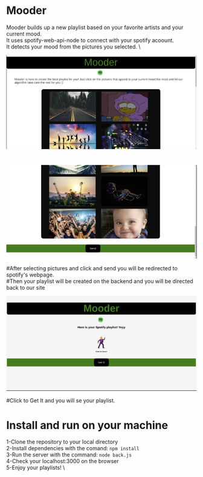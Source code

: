 # Mooder 

Mooder builds up a new playlist based on your favorite artists and your current mood. \
It uses spotify-web-api-node to connect with your spotify acoount. \
It detects your mood from the pictures you selected. \


![Alt text](/screenshots/screenshot1.png?raw=true "Optional Title")

#

![Alt text](/screenshots/screenshot2.png?raw=true "Optional Title")

#After selecting pictures and click and send you will be redirected to spotify's webpage. \
#Then your playlist will be created on the backend and you will be directed back to our site

![Alt text](/screenshots/screenshot3.png?raw=true "Optional Title")


#Click to Get It and you will se your playlist.

# Install and run on your machine
1-Clone the repository to your local directory \
2-Install dependencies with the comand: ```npm install``` \
3-Run the server with the command: ```node back.js``` \
4-Check your localhost:3000 on the browser \
5-Enjoy your playlists! \
